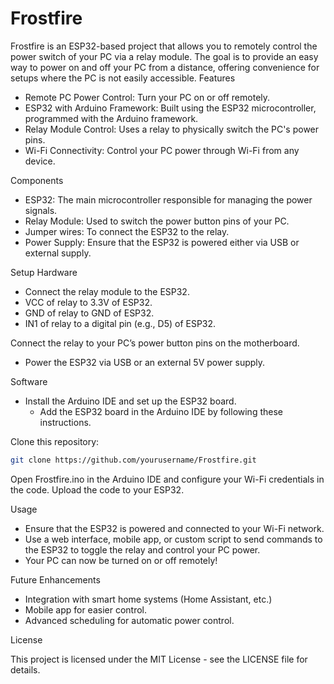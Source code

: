 # Frostfire

Frostfire is an ESP32-based project that allows you to remotely control the power switch of your PC via a relay module. The goal is to provide an easy way to power on and off your PC from a distance, offering convenience for setups where the PC is not easily accessible.
Features

- Remote PC Power Control: Turn your PC on or off remotely.
- ESP32 with Arduino Framework: Built using the ESP32 microcontroller, programmed with the Arduino framework.
- Relay Module Control: Uses a relay to physically switch the PC's power pins.
- Wi-Fi Connectivity: Control your PC power through Wi-Fi from any device.

Components

- ESP32: The main microcontroller responsible for managing the power signals.
- Relay Module: Used to switch the power button pins of your PC.
- Jumper wires: To connect the ESP32 to the relay.
- Power Supply: Ensure that the ESP32 is powered either via USB or external supply.

Setup
Hardware
- Connect the relay module to the ESP32.
- VCC of relay to 3.3V of ESP32.
- GND of relay to GND of ESP32.
- IN1 of relay to a digital pin (e.g., D5) of ESP32.

Connect the relay to your PC’s power button pins on the motherboard.
- Power the ESP32 via USB or an external 5V power supply.

Software
- Install the Arduino IDE and set up the ESP32 board.
    - Add the ESP32 board in the Arduino IDE by following these instructions.

Clone this repository:

```bash
git clone https://github.com/yourusername/Frostfire.git
```

Open Frostfire.ino in the Arduino IDE and configure your Wi-Fi credentials in the code.
Upload the code to your ESP32.

Usage
-  Ensure that the ESP32 is powered and connected to your Wi-Fi network.
- Use a web interface, mobile app, or custom script to send commands to the ESP32 to toggle the relay and control your PC power.
- Your PC can now be turned on or off remotely!

Future Enhancements

- Integration with smart home systems (Home Assistant, etc.)
- Mobile app for easier control.
- Advanced scheduling for automatic power control.

License

This project is licensed under the MIT License - see the LICENSE file for details.

